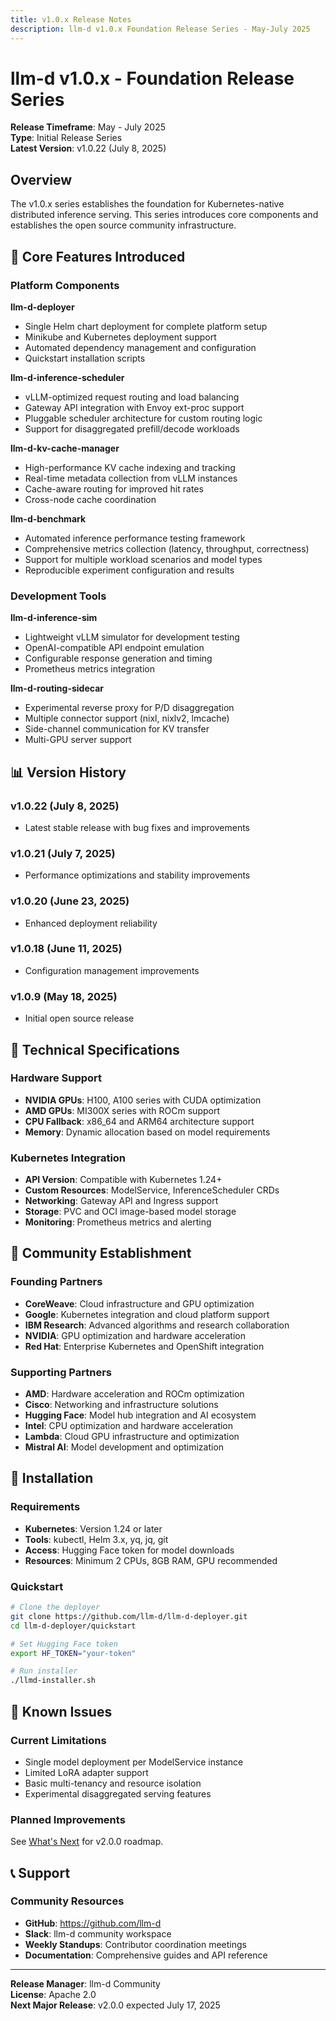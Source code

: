 ```yaml
---
title: v1.0.x Release Notes
description: llm-d v1.0.x Foundation Release Series - May-July 2025
---
```


# llm-d v1.0.x - Foundation Release Series

**Release Timeframe**: May - July 2025  
**Type**: Initial Release Series  
**Latest Version**: v1.0.22 (July 8, 2025)

## Overview

The v1.0.x series establishes the foundation for Kubernetes-native distributed inference serving. This series introduces core components and establishes the open source community infrastructure.

## 🚀 Core Features Introduced

### Platform Components

**llm-d-deployer**
- Single Helm chart deployment for complete platform setup
- Minikube and Kubernetes deployment support
- Automated dependency management and configuration
- Quickstart installation scripts

**llm-d-inference-scheduler**
- vLLM-optimized request routing and load balancing
- Gateway API integration with Envoy ext-proc support
- Pluggable scheduler architecture for custom routing logic
- Support for disaggregated prefill/decode workloads

**llm-d-kv-cache-manager**
- High-performance KV cache indexing and tracking
- Real-time metadata collection from vLLM instances
- Cache-aware routing for improved hit rates
- Cross-node cache coordination

**llm-d-benchmark**
- Automated inference performance testing framework
- Comprehensive metrics collection (latency, throughput, correctness)
- Support for multiple workload scenarios and model types
- Reproducible experiment configuration and results

### Development Tools

**llm-d-inference-sim**
- Lightweight vLLM simulator for development testing
- OpenAI-compatible API endpoint emulation
- Configurable response generation and timing
- Prometheus metrics integration

**llm-d-routing-sidecar**
- Experimental reverse proxy for P/D disaggregation
- Multiple connector support (nixl, nixlv2, lmcache)
- Side-channel communication for KV transfer
- Multi-GPU server support

## 📊 Version History

### v1.0.22 (July 8, 2025)
- Latest stable release with bug fixes and improvements

### v1.0.21 (July 7, 2025)
- Performance optimizations and stability improvements

### v1.0.20 (June 23, 2025)
- Enhanced deployment reliability

### v1.0.18 (June 11, 2025)
- Configuration management improvements

### v1.0.9 (May 18, 2025)
- Initial open source release

## 🔧 Technical Specifications

### Hardware Support
- **NVIDIA GPUs**: H100, A100 series with CUDA optimization
- **AMD GPUs**: MI300X series with ROCm support
- **CPU Fallback**: x86_64 and ARM64 architecture support
- **Memory**: Dynamic allocation based on model requirements

### Kubernetes Integration
- **API Version**: Compatible with Kubernetes 1.24+
- **Custom Resources**: ModelService, InferenceScheduler CRDs
- **Networking**: Gateway API and Ingress support
- **Storage**: PVC and OCI image-based model storage
- **Monitoring**: Prometheus metrics and alerting

## 🤝 Community Establishment

### Founding Partners
- **CoreWeave**: Cloud infrastructure and GPU optimization
- **Google**: Kubernetes integration and cloud platform support  
- **IBM Research**: Advanced algorithms and research collaboration
- **NVIDIA**: GPU optimization and hardware acceleration
- **Red Hat**: Enterprise Kubernetes and OpenShift integration

### Supporting Partners
- **AMD**: Hardware acceleration and ROCm optimization
- **Cisco**: Networking and infrastructure solutions
- **Hugging Face**: Model hub integration and AI ecosystem
- **Intel**: CPU optimization and hardware acceleration
- **Lambda**: Cloud GPU infrastructure and optimization
- **Mistral AI**: Model development and optimization

## 🔄 Installation

### Requirements
- **Kubernetes**: Version 1.24 or later
- **Tools**: kubectl, Helm 3.x, yq, jq, git
- **Access**: Hugging Face token for model downloads
- **Resources**: Minimum 2 CPUs, 8GB RAM, GPU recommended

### Quickstart
```bash
# Clone the deployer
git clone https://github.com/llm-d/llm-d-deployer.git
cd llm-d-deployer/quickstart

# Set Hugging Face token
export HF_TOKEN="your-token"

# Run installer
./llmd-installer.sh
```

## 🚨 Known Issues

### Current Limitations
- Single model deployment per ModelService instance
- Limited LoRA adapter support
- Basic multi-tenancy and resource isolation
- Experimental disaggregated serving features

### Planned Improvements
See [What's Next](../00-whats-next.md) for v2.0.0 roadmap.

## 📞 Support

### Community Resources
- **GitHub**: https://github.com/llm-d
- **Slack**: llm-d community workspace
- **Weekly Standups**: Contributor coordination meetings
- **Documentation**: Comprehensive guides and API reference

---

**Release Manager**: llm-d Community  
**License**: Apache 2.0  
**Next Major Release**: v2.0.0 expected July 17, 2025